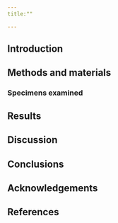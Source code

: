 ```yaml
---
title:""

---
```


## Introduction
## Methods and materials
### Specimens examined
## Results
## Discussion
## Conclusions
## Acknowledgements
## References
